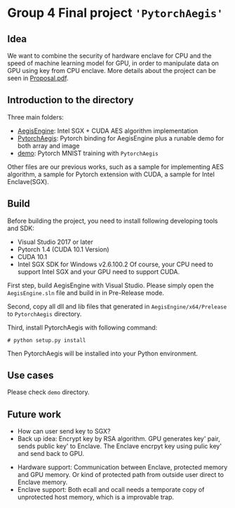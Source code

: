 # Group 4 Final project `'PytorchAegis'`

## Idea

We want to combine the security of hardware enclave for CPU and the speed of machine learning model for GPU, in order to manipulate data on GPU using key from CPU enclave. More details about the project can be seen in [Proposal.pdf](Proposal.pdf).

## Introduction to the directory

Three main folders:

* [AegisEngine](./AegisEngine/): Intel SGX + CUDA AES algorithm implementation
* [PytorchAegis](./PytorchAegis/): Pytorch binding for AegisEngine plus a runable demo for both array and image
* [demo](./demo/): Pytorch MNIST training with `PytorchAegis`

Other files are our previous works, such as a sample for implementing AES algorithm, a sample for Pytorch extension with CUDA, a sample for Intel Enclave(SGX).

## Build
Before building the project, you need to install following developing tools and SDK:
* Visual Studio 2017 or later
* Pytorch 1.4 (CUDA 10.1 Version)
* CUDA 10.1
* Intel SGX SDK for Windows v2.6.100.2
Of course, your CPU need to support Intel SGX and your GPU need to support CUDA.

First step, build AegisEngine with Visual Studio. Please simply open the `AegisEngine.sln` file and build in in Pre-Release mode. 

Second, copy all dll and lib files that generated in `AegisEngine/x64/Prelease` to `PytorchAegis` directory. 

Third, install PytorchAegis with following command:
```
# python setup.py install
```

Then PytorchAegis will be installed into your Python environment.

## Use cases
Please check `demo` directory.

## Future work

* How can user send key to SGX?
* Back up idea: Encrypt key by RSA algorithm. GPU generates key' pair, sends public key' to Enclave. The Enclave encrpyt key using pulic key' and send back to GPU.
<!-- * Another idea: We can implement RSA to avoid touching host memory with any true data in the whole process. GPU can generate a pair of keys. -->
* Hardware support: Communication between Enclave, protected memory and GPU memory. Or kind of protected path from outside user direct to Enclave memory.
* Enclave support: Both ecall and ocall needs a temporate copy of unprotected host memory, which is a improvable trap.




